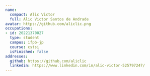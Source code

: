```yaml
---
name:
  compact: Alic Victor
  full: Alic Victor Santos de Andrade
avatar: https://github.com/aliclic.png
occupations:
- id: 20221370027
  type: student
  campus: ifpb-jp
  course: cstsi
  isFinished: false
addresses:
  github: https://github.com/aliclic
  linkedin: https://www.linkedin.com/in/alic-victor-525797247/
---
```

